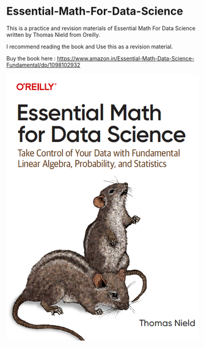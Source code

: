 # Essential-Math-For-Data-Science
This is a practice and revision materials of Essential Math For Data Science written by Thomas Nield from Oreilly.

I recommend reading the book and Use this as a revision material. 

Buy the book here : https://www.amazon.in/Essential-Math-Data-Science-Fundamental/dp/1098102932

<p align="left">
  <img src="https://github.com/soopertramp/Essential-Math-For-Data-Science/blob/main/Cover.png" alt="Background">  
